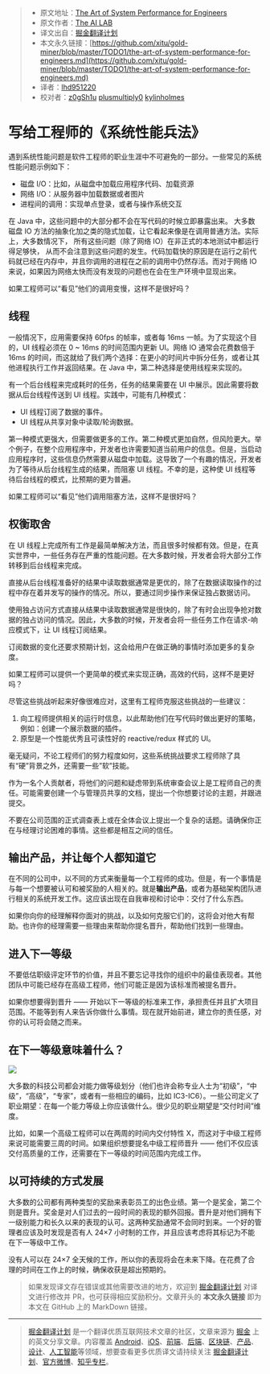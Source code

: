 > * 原文地址：[The Art of System Performance for Engineers](https://levelup.gitconnected.com/the-art-of-system-performance-for-engineers-1c85a398d6f2)
> * 原文作者：[The AI LAB](https://medium.com/@ailab)
> * 译文出自：[掘金翻译计划](https://github.com/xitu/gold-miner)
> * 本文永久链接：[https://github.com/xitu/gold-miner/blob/master/TODO1/the-art-of-system-performance-for-engineers.md](https://github.com/xitu/gold-miner/blob/master/TODO1/the-art-of-system-performance-for-engineers.md)
> * 译者：[lhd951220](https://github.com/lhd951220)
> * 校对者：[z0gSh1u](https://github.com/z0gSh1u)  [plusmultiply0](https://github.com/plusmultiply0)  [kylinholmes](https://github.com/kylinholmes)

# 写给工程师的《系统性能兵法》

遇到系统性能问题是软件工程师的职业生涯中不可避免的一部分。一些常见的系统性能问题示例如下：

* 磁盘 I/O：比如，从磁盘中加载应用程序代码、加载资源
* 网络 I/O：从服务器中加载数据或者图片
* 进程间的调用：实现单点登录，或者与操作系统交互

在 Java 中，这些问题中的大部分都不会在写代码的时候立即暴露出来。 大多数磁盘 IO 方法的抽象化加之类的隐式加载，让它看起来像是在调用普通方法。实际上，大多数情况下， 所有这些问题（除了网络 IO）在非正式的本地测试中都运行得足够快， 从而不会注意到这些问题的发生。代码加载快的原因是在运行之前代码就已经在内存中，并且你调用的进程在之前的调用中仍然存活。而对于网络 IO 来说，如果因为网络太快而没有发现的问题也在会在生产环境中显现出来。

如果工程师可以“看见”他们的调用变慢，这样不是很好吗？

## 线程

一般情况下，应用需要保持 60fps 的帧率，或者每 16ms 一帧。为了实现这个目的，UI 线程必须在 0 ~ 16ms 的时间范围内更新 UI。网络 IO 通常会花费数倍于 16ms 的时间，而这就给了我们两个选择：在更小的时间片中拆分任务，或者让其他进程执行工作并返回结果。在 Java 中，第二种选择是使用线程来实现的。

有一个后台线程来完成耗时的任务，任务的结果需要在 UI 中展示。因此需要将数据从后台线程传送到 UI 线程。实践中，可能有几种模式：

* UI 线程订阅了数据的事件。
* UI 线程从共享对象中读取/轮询数据。

第一种模式更强大，但需要做更多的工作。第二种模式更加自然，但风险更大。举个例子，在整个应用程序中，开发者也许需要知道当前用户的信息。但是，当启动应用程序时，这些信息仍然需要从磁盘中加载。这导致了一个有趣的情况，开发者为了等待从后台线程生成的结果，而阻塞 UI 线程。不幸的是，这种使 UI 线程等待后台线程的模式，比预期的更为普遍。

如果工程师可以“看见”他们调用阻塞方法，这样不是很好吗？

## 权衡取舍

在 UI 线程上完成所有工作是最简单解决方法，而且很多时候都有效。但是，在真实世界中，一些任务存在严重的性能问题。在大多数时候，开发者会将大部分工作转移到后台线程来完成。

直接从后台线程准备好的结果中读取数据通常是更优的，除了在数据读取操作的过程中存在着并发写的操作的情况。所以，要通过同步操作来保证独占数据访问。

使用独占访问方式直接从结果中读取数据通常是很快的，除了有时会出现争抢对数据的独占访问的情况。因此，大多数的时候，开发者会将一些任务工作在请求-响应模式下，让 UI 线程订阅结果。

订阅数据的变化还要求预期计划，这会给用户在做正确的事情时添加更多的复杂度。

如果工程师可以提供一个更简单的模式来实现正确，高效的代码，这样不是更好吗？

尽管这些挑战听起来好像很难应对，这里有工程师克服这些挑战的一些建议：

1. 向工程师提供相关的运行时信息，以此帮助他们在写代码时做出更好的策略，例如：创建一个展示数据的插件。
2. 原型是一个性能优秀且可读性好的 reactive/redux 样式的 UI。

毫无疑问，不论工程师们的努力程度如何，这些系统挑战要求工程师除了具有“硬”背景之外，还需要一些”软”技能。

作为一名个人贡献者，将他们的问题和疑虑带到系统审查会议上是工程师自己的责任。可能需要创建一个与管理员共享的文档，提出一个你想要讨论的主题，并跟进提交。

不要在公司范围的正式调查表上或在全体会议上提出一个复杂的话题。请确保你正在与经理讨论困难的事情。这些都是相互之间的信任。

## 输出产品，并让每个人都知道它

在不同的公司中，以不同的方式来衡量每一个工程师的成功。但是，有一个事情是与每一个想要被认可和被奖励的人相关的。就是**输出产品**，或者为基础架构团队进行相关的系统开发工作。这应该出现在自我审视和讨论中：交付了什么东西。

如果你向你的经理解释你面对的挑战，以及如何克服它们的，这将会对他大有帮助。也许你的经理需要一些理由来帮助你提名晋升，帮助他们找到一些理由。

## 进入下一等级

不要低估职级评定环节的价值，并且不要忘记寻找你的组织中的最佳表现者。其他团队中可能已经存在高级工程师，他们可能正是因为该标准而被提名晋升。

如果你想要得到晋升 —— 开始以下一等级的标准来工作，承担责任并且扩大项目范围。不能等到有人来告诉你做什么事情。现在就开始前进，建立你的责任感，对你的认可将会随之而来。

## 在下一等级意味着什么？

![](https://cdn-images-1.medium.com/max/2000/0*tTqppxhq9ubffWf-)

大多数的科技公司都会对能力做等级划分（他们也许会称专业人士为“初级”，“中级”，“高级”，“专家”，或者有一些相应的编码，比如 IC3-IC6）。一些公司定义了职业期望：在每一个能力等级上你应该做什么。很少见的职业期望是“交付时间”维度。

比如，如果一个高级工程师可以在两周的时间内交付特性 X，而这对于中级工程师来说可能需要三周的时间。如果组织想要提名中级工程师晋升 —— 他们不仅应该交付高质量的工作，还需要在下一等级的时间范围内完成工作。

## 以可持续的方式发展

大多数的公司都有两种类型的奖励来表彰员工的出色业绩。第一个是奖金，第二个则是晋升。奖金是对人们过去的一段时间的表现的额外回报。晋升是对他们拥有下一级别能力和长久以来的表现的认可。这两种奖励通常不会同时到来。一个好的管理者应该及时发现是否有人 24×7 小时制的工作，并且应该考虑将其标记为不能在下一等级中工作。

没有人可以在 24×7 全天候的工作，所以你的表现将会在未来下降。在花费了合理的时间在工作上的时候，确保收获是超出预期的。

> 如果发现译文存在错误或其他需要改进的地方，欢迎到 [掘金翻译计划](https://github.com/xitu/gold-miner) 对译文进行修改并 PR，也可获得相应奖励积分。文章开头的 **本文永久链接** 即为本文在 GitHub 上的 MarkDown 链接。

---

> [掘金翻译计划](https://github.com/xitu/gold-miner) 是一个翻译优质互联网技术文章的社区，文章来源为 [掘金](https://juejin.im) 上的英文分享文章。内容覆盖 [Android](https://github.com/xitu/gold-miner#android)、[iOS](https://github.com/xitu/gold-miner#ios)、[前端](https://github.com/xitu/gold-miner#前端)、[后端](https://github.com/xitu/gold-miner#后端)、[区块链](https://github.com/xitu/gold-miner#区块链)、[产品](https://github.com/xitu/gold-miner#产品)、[设计](https://github.com/xitu/gold-miner#设计)、[人工智能](https://github.com/xitu/gold-miner#人工智能)等领域，想要查看更多优质译文请持续关注 [掘金翻译计划](https://github.com/xitu/gold-miner)、[官方微博](http://weibo.com/juejinfanyi)、[知乎专栏](https://zhuanlan.zhihu.com/juejinfanyi)。
